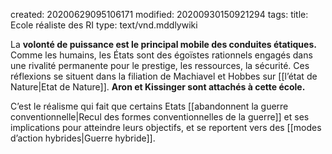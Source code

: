 created: 20200629095106171
modified: 20200930150921294
tags: 
title: Ecole réaliste des RI
type: text/vnd.mddlywiki

La **volonté de puissance est le principal mobile des conduites étatiques.** Comme les humains, les États sont des égoïstes rationnels engagés dans une rivalité permanente pour le prestige, les ressources, la sécurité. Ces réflexions se situent dans la filiation de Machiavel et Hobbes sur [[l’état de Nature|Etat de Nature]]. **Aron et Kissinger sont attachés à cette école.**

C’est le réalisme qui fait que certains Etats [[abandonnent la guerre conventionnelle|Recul des formes conventionnelles de la guerre]] et ses implications pour atteindre leurs objectifs, et se reportent vers des [[modes d’action hybrides|Guerre hybride]].